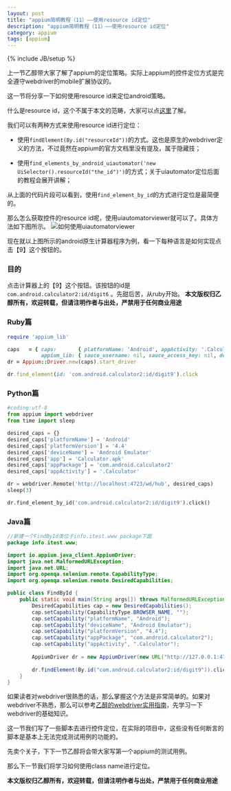 ```yaml
---
layout: post
title: "appium简明教程（11）——使用resource id定位"
description: "appium简明教程（11）——使用resource id定位"
category: appium 
tags: [appium]
---
```

{% include JB/setup %}

上一节乙醇带大家了解了appium的定位策略。实际上appium的控件定位方式是完全遵守webdriver的mobile扩展协议的。

这一节将分享一下如何使用resource id来定位android策略。

什么是resource id，这个不属于本文的范畴，大家可以点[这里](http://developer.android.com/guide/topics/resources/accessing-resources.html)了解。

我们可以有两种方式来使用resource id进行定位：

* 使用```findElement(By.id("resourceId"))```的方式。这也是原生的webdriver定义的方法，不过竟然在appium的官方文档里没有提及，属于隐藏技；

* 使用```find_elements_by_android_uiautomator('new UiSelector().resourceId("the_id")')```的方式；关于uiautomator定位后面的教程会展开讲解；

从上面的代码片段可以看到，使用```find_element_by_id```的方式进行定位是最简便的。

那么怎么获取控件的resource id呢，使用uiautomatorviewer就可以了。具体方法如下图所示。
![如何使用uiautomatorviewer](http://images.cnitblog.com/i/146263/201406/282059351953586.gif)

现在就以上图所示的android原生计算器程序为例，看一下每种语言是如何实现点击【9】这个按钮的。

### 目的

点击计算器上的【9】这个按钮。该按钮的id是```com.android.calculator2:id/digit6``` 。先甜后苦，从ruby开始。
**本文版权归乙醇所有，欢迎转载，但请注明作者与出处，严禁用于任何商业用途**

### Ruby篇

```ruby
require 'appium_lib'

caps   = { caps:       { platformName: 'Android', appActivity: '.Calculator', appPackage: 'com.android.calculator2' },
           appium_lib: { sauce_username: nil, sauce_access_key: nil, debug: true} }
dr = Appium::Driver.new(caps).start_driver

dr.find_element(id: 'com.android.calculator2:id/digit9').click
```

### Python篇

```python
#coding:utf-8
from appium import webdriver
from time import sleep

desired_caps = {}
desired_caps['platformName'] = 'Android'
desired_caps['platformVersion'] = '4.4'
desired_caps['deviceName'] = 'Android Emulator'
desired_caps['app'] = 'Calculator.apk'
desired_caps['appPackage'] = 'com.android.calculator2'
desired_caps['appActivity'] = '.Calculator'

dr = webdriver.Remote('http://localhost:4723/wd/hub', desired_caps)
sleep(3)

dr.find_element_by_id('com.android.calculator2:id/digit9').click()

```


### Java篇

```java
//新建一个FindById类位于info.itest.www package下面
package info.itest.www;

import io.appium.java_client.AppiumDriver;
import java.net.MalformedURLException;
import java.net.URL;
import org.openqa.selenium.remote.CapabilityType;
import org.openqa.selenium.remote.DesiredCapabilities;

public class FindById {
	public static void main(String args[]) throws MalformedURLException {
		DesiredCapabilities cap = new DesiredCapabilities();
		cap.setCapability(CapabilityType.BROWSER_NAME, "");
		cap.setCapability("platformName", "Android");
		cap.setCapability("deviceName", "Android Emulator");
		cap.setCapability("platformVersion", "4.4");
		cap.setCapability("appPackage", "com.android.calculator2");
		cap.setCapability("appActivity", ".Calculator");
		
		AppiumDriver dr = new AppiumDriver(new URL("http://127.0.0.1:4723/wd/hub"), cap);
		
		dr.findElement(By.id("com.android.calculator2:id/digit9")).click();
	}
}

```

如果读者对webdriver很熟悉的话，那么掌握这个方法是非常简单的。如果对webdriver不熟悉，那么可以参考[乙醇的webdriver实用指南](https://github.com/easonhan007/webdriver_guide/blob/master/README.md)，先学习一下webdriver的基础知识。

这一节我们写了一些脚本去进行控件定位，在实际的项目中，这些没有任何断言的脚本是基本上无法完成测试用例的功能的。

先卖个关子，下下一节乙醇将会带大家写第一个appium的测试用例。

那么下一节我们将学习如何使用class name进行定位。

**本文版权归乙醇所有，欢迎转载，但请注明作者与出处，严禁用于任何商业用途**